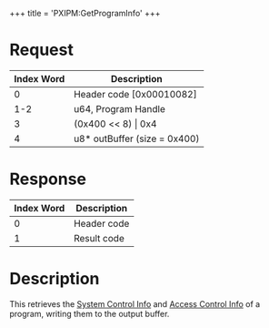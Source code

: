 +++
title = 'PXIPM:GetProgramInfo'
+++

# Request

| Index Word | Description                   |
|------------|-------------------------------|
| 0          | Header code \[0x00010082\]    |
| 1-2        | u64, Program Handle           |
| 3          | (0x400 \<\< 8) \| 0x4         |
| 4          | u8\* outBuffer (size = 0x400) |

# Response

| Index Word | Description |
|------------|-------------|
| 0          | Header code |
| 1          | Result code |

# Description

This retrieves the [System Control
Info](Exheader#system_control_info "wikilink") and [Access Control
Info](Exheader#access_control_info "wikilink") of a program, writing
them to the output buffer.
